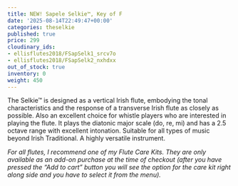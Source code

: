```yaml
---
title: NEW! Sapele Selkie™, Key of F
date: '2025-08-14T22:49:47+00:00'
categories: theselkie
published: true
price: 299
cloudinary_ids:
- ellisflutes2018/FSapSelk1_srcv7o
- ellisflutes2018/FSapSelk2_nxhdxx
out_of_stock: true
inventory: 0
weight: 450
---
```


The Selkie™ is designed as a vertical Irish flute, embodying the tonal characteristics and the response of a transverse Irish flute as closely as possible.  Also an excellent choice for whistle players who are interested in playing the flute.   It plays the diatonic major scale (do, re, mi) and has a 2.5 octave range with excellent intonation.  Suitable for all types of music beyond Irish Traditional.  A highly versatile instrument.

*For all flutes, I recommend one of my Flute Care Kits. They are only available as an add-on purchase at the time of checkout (after you have pressed the “Add to cart” button you will see the option for the care kit right along side and you have to select it from the menu).*